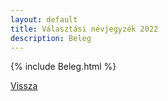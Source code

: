 ```yaml
---
layout: default
title: Választási névjegyzék 2022
description: Beleg
---
```


{% include Beleg.html %}

[Vissza](./)
